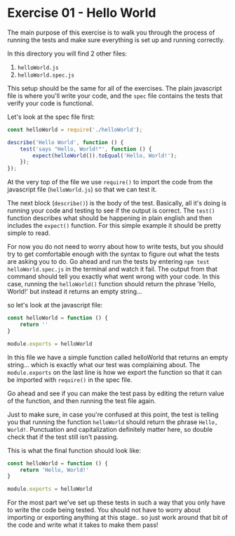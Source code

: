 # Exercise 01 - Hello World

The main purpose of this exercise is to walk you through the process of running the tests and make sure everything is
set up and running correctly.

In this directory you will find 2 other files:

1. `helloWorld.js`
2. `helloWorld.spec.js`

This setup should be the same for all of the exercises. The plain javascript file is where you'll write your code, and
the `spec` file contains the tests that verify your code is functional.

Let's look at the spec file first:

```javascript
const helloWorld = require('./helloWorld');

describe('Hello World', function () {
    test('says "Hello, World!"', function () {
        expect(helloWorld()).toEqual('Hello, World!');
    });
});
```

At the very top of the file we use `require()` to import the code from the javascript file (`helloWorld.js`) so that we
can test it.

The next block (`describe()`) is the body of the test. Basically, all it's doing is running your code and testing to see
if the output is correct. The `test()` function describes what should be happening in plain english and then includes
the `expect()` function. For this simple example it should be pretty simple to read.

For now you do not need to worry about how to write tests, but you should try to get comfortable enough with the syntax
to figure out what the tests are asking you to do. Go ahead and run the tests by entering `npm test helloWorld.spec.js`
in the terminal and watch it fail. The output from that command should tell you exactly what went wrong with your code.
In this case, running the `helloWorld()` function should return the phrase 'Hello, World!' but instead it returns an
empty string...

so let's look at the javascript file:

```javascript
const helloWorld = function () {
    return ''
}

module.exports = helloWorld
```

In this file we have a simple function called helloWorld that returns an empty string... which is exactly what our test
was complaining about. The `module.exports` on the last line is how we export the function so that it can be imported
with `require()` in the spec file.

Go ahead and see if you can make the test pass by editing the return value of the function, and then running the test
file again.

Just to make sure, in case you're confused at this point, the test is telling you that running the function `helloWorld`
should return the phrase `Hello, World!`. Punctuation and capitalization definitely matter here, so double check that if
the test still isn't passing.

This is what the final function should look like:

```javascript
const helloWorld = function () {
    return 'Hello, World!'
}

module.exports = helloWorld
```

For the most part we've set up these tests in such a way that you only have to write the code being tested. You should
not have to worry about importing or exporting anything at this stage.. so just work around that bit of the code and
write what it takes to make them pass!
